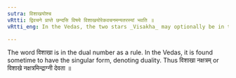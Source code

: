 ```yaml
---
sutra: विशाखयोश्च
vRtti: द्विवचने प्राप्ते छन्दसि विषये विशाखयोरेकवचनमन्यतरस्यां भवति ॥
vRtti_eng: In the Vedas, the two stars _Visakha_ may optionally be in the singular number.

---
```

The word विशाखा is in the dual number as a rule. In the Vedas, it is found sometime to have the singular form, denoting duality. Thus विशाखा नक्षत्रम् or विशाखे नक्षत्रमिन्द्राग्नी देवता ॥